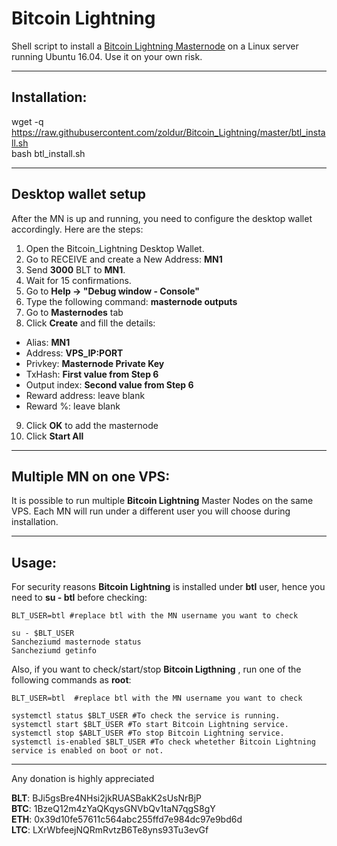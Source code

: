 # Bitcoin Lightning
Shell script to install a [Bitcoin Lightning Masternode](https://http://www.bitcoinlightning.co.uk//) on a Linux server running Ubuntu 16.04. Use it on your own risk.  

***
## Installation:  

wget -q https://raw.githubusercontent.com/zoldur/Bitcoin_Lightning/master/btl_install.sh  
bash btl_install.sh
***

## Desktop wallet setup  

After the MN is up and running, you need to configure the desktop wallet accordingly. Here are the steps:  
1. Open the Bitcoin_Lightning Desktop Wallet.  
2. Go to RECEIVE and create a New Address: **MN1**  
3. Send **3000** BLT to **MN1**.  
4. Wait for 15 confirmations.  
5. Go to **Help -> "Debug window - Console"**  
6. Type the following command: **masternode outputs**  
7. Go to **Masternodes** tab  
8. Click **Create** and fill the details:  
* Alias: **MN1**  
* Address: **VPS_IP:PORT**  
* Privkey: **Masternode Private Key**  
* TxHash: **First value from Step 6**  
* Output index:  **Second value from Step 6**  
* Reward address: leave blank  
* Reward %: leave blank  
9. Click **OK** to add the masternode  
10. Click **Start All**  

***

## Multiple MN on one VPS:

It is possible to run multiple **Bitcoin Lightning** Master Nodes on the same VPS. Each MN will run under a different user you will choose during installation.  

***


## Usage:  

For security reasons **Bitcoin Lightning** is installed under **btl** user, hence you need to **su - btl** before checking:    

```
BLT_USER=btl #replace btl with the MN username you want to check

su - $BLT_USER  
Sancheziumd masternode status  
Sancheziumd getinfo  
```  

Also, if you want to check/start/stop **Bitcoin Ligthning** , run one of the following commands as **root**:

```
BLT_USER=btl  #replace btl with the MN username you want to check  
  
systemctl status $BLT_USER #To check the service is running.  
systemctl start $BLT_USER #To start Bitcoin Lightning service.  
systemctl stop $ABLT_USER #To stop Bitcoin Lightning service.  
systemctl is-enabled $BLT_USER #To check whetether Bitcoin Lightning service is enabled on boot or not.  
```  

***

  
Any donation is highly appreciated  

**BLT**: BJi5gsBre4NHsi2jkRUASBakK2sUsNrBjP  
**BTC**: 1BzeQ12m4zYaQKqysGNVbQv1taN7qgS8gY  
**ETH**: 0x39d10fe57611c564abc255ffd7e984dc97e9bd6d  
**LTC**: LXrWbfeejNQRmRvtzB6Te8yns93Tu3evGf  

